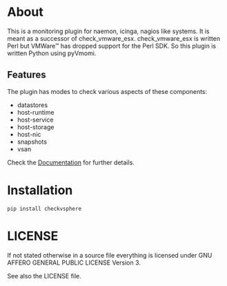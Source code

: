 # About

This is a monitoring plugin for naemon, icinga, nagios like systems. It
is meant as a successor of check\_vmware\_esx. check\_vmware\_esx is written
Perl but VMWare™ has dropped support for the Perl SDK. So this plugin is written
Python using pyVmomi.

## Features

The plugin has modes to check various aspects of these components:

* datastores
* host-runtime
* host-service
* host-storage
* host-nic
* snapshots
* vsan

Check the
[Documentation](https://omd.consol.de/docs/plugins/check_vsphere/)
for further details.

# Installation

```
pip install checkvsphere
```

# LICENSE

If not stated otherwise in a source file everything is licensed under
GNU AFFERO GENERAL PUBLIC LICENSE Version 3.

See also the LICENSE file.
